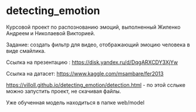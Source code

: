 # detecting_emotion

Курсовой проект по распознованию эмоций, выполненный Жиленко Андреем и Николаевой Викторией.

Задание: создать фильтр для видео, отображающий эмоцию человека в виде смайлика. 

Ссылка на презентацию : https://disk.yandex.ru/d/DqgARXCDY3XjYw

Ссылка на датасет: https://www.kaggle.com/msambare/fer2013

https://villoll.github.io/detecting_emotion/detection.html - по этой сслыке можно запустить проект, не скачивая файлы. 

Уже обученная модель находиться в папке web/model

